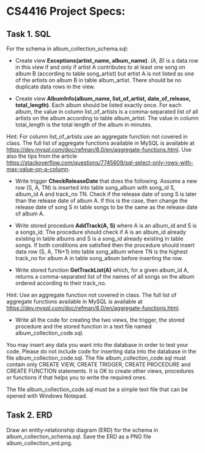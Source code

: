 # CS4416 Project Specs:

## Task 1. SQL

For the schema in album_collection_schema.sql:

- Create view **Exceptions(artist_name, album_name)**. *(A, B)* is a data row in this view if and only if artist A contributes to at least one song on album B (according to table song_artist) but artist A is not listed as one of the artists on album B in table album_artist. There should be no duplicate data rows in the view.

- Create view **AlbumInfo(album_name, list_of_artist, date_of_release, total_length)**. Each album should be listed exactly once. For each album, the value in column list_of_artists is a comma-separated list of all artists on the album according to table album_artist. The value in column total_length is the total length of the album in minutes.

Hint: For column list_of_artists use an aggregate function not covered in class. The full list of aggregate functions available in MySQL is available at https://dev.mysql.com/doc/refman/8.0/en/aggregate-functions.html. Use also the tips from the article https://stackoverflow.com/questions/7745609/sql-select-only-rows-with-max-value-on-a-column.
 
- Write trigger **CheckReleaseDate** that does the following. Assume a new row (S, A, TN) is inserted into table song_album with song_id S, album_id A and track_no TN. Check if the release date of song S is later than the release date of album A. If this is the case, then change the release date of song S in table songs to be the same as the release date of album A.

- Write stored procedure **AddTrack(A, S)** where A is an album_id and S is a songs_id. The procedure should check if A is an album_id already existing in table albums and S is a song_id already existing in table songs. If both conditions are satisfied then the procedure should insert data row (S, A, TN+1) into table song_album where TN is the highest track_no for album A in table song_album before inserting the row.

- Write stored function **GetTrackList(A)** which, for a given album_id A, returns a comma-separated list of the names of all songs on the album ordered according to their track_no.

Hint: Use an aggregate function not covered in class. The full list of aggregate functions available in MySQL is available at https://dev.mysql.com/doc/refman/8.0/en/aggregate-functions.html.

- Write all the code for creating the two views, the trigger, the stored procedure and the stored function in a text file named album_collection_code.sql.

You may insert any data you want into the database in order to test your code. Please do not include code for inserting data into the database in the file album_collection_code.sql. The file album_collection_code.sql must contain only CREATE VIEW, CREATE TRIGGER, CREATE PROCEDURE and CREATE FUNCTION statements. It is OK to create other views, procedures or functions if that helps you to write the required ones.

The file album_collection_code.sql must be a simple text file that can be opened with Windows Notepad. 

## Task 2. ERD
Draw an entity-relationship diagram (ERD) for the schema in album_collection_schema.sql. Save the ERD as a PNG file album_collection_erd.png.
